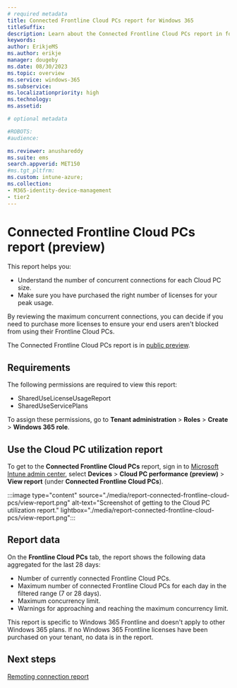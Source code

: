 ```yaml
---
# required metadata
title: Connected Frontline Cloud PCs report for Windows 365
titleSuffix:
description: Learn about the Connected Frontline Cloud PCs report in for Windows 365 Cloud PCs.
keywords:
author: ErikjeMS  
ms.author: erikje
manager: dougeby
ms.date: 08/30/2023
ms.topic: overview
ms.service: windows-365
ms.subservice:
ms.localizationpriority: high
ms.technology:
ms.assetid: 

# optional metadata

#ROBOTS:
#audience:

ms.reviewer: anushareddy
ms.suite: ems
search.appverid: MET150
#ms.tgt_pltfrm:
ms.custom: intune-azure;
ms.collection:
- M365-identity-device-management
- tier2
---
```


# Connected Frontline Cloud PCs report (preview)

This report helps you:

- Understand the number of concurrent connections for each Cloud PC size.
- Make sure you have purchased the right number of licenses for your peak usage.

By reviewing the maximum concurrent connections, you can decide if you need to purchase more licenses to ensure your end users aren't blocked from using their Frontline Cloud PCs.

The Connected Frontline Cloud PCs report is in [public preview](..\public-preview.md).

## Requirements

The following permissions are required to view this report:

- SharedUseLicenseUsageReport
- SharedUseServicePlans

To assign these permissions, go to **Tenant administration** > **Roles** > **Create** > **Windows 365 role**.

## Use the Cloud PC utilization report

To get to the **Connected Frontline Cloud PCs** report, sign in to [Microsoft Intune admin center](https://go.microsoft.com/fwlink/?linkid=2109431), select **Devices** > **Cloud PC performance (preview)** > **View report** (under **Connected Frontline Cloud PCs**).

:::image type="content" source="./media/report-connected-frontline-cloud-pcs/view-report.png" alt-text="Screenshot of getting to the Cloud PC utilization report." lightbox="./media/report-connected-frontline-cloud-pcs/view-report.png":::

## Report data

On the **Frontline Cloud PCs** tab, the report shows the following data aggregated for the last 28 days:

- Number of currently connected Frontline Cloud PCs.
- Maximum number of connected Frontline Cloud PCs for each day in the filtered range (7 or 28 days).
- Maximum concurrency limit.
- Warnings for approaching and reaching the maximum concurrency limit.

This report is specific to Windows 365 Frontline and doesn't apply to other Windows 365 plans. If no Windows 365 Frontline licenses have been purchased on your tenant, no data is in the report.

<!-- ########################## -->
## Next steps

[Remoting connection report](report-remoting-connection.md)
